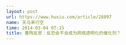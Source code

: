```yaml
---
layout: post
url: https://www.huxiu.com/article/28897
name: 天马来行空
time: 2014-03-04 07:15
title: 春殇反思：反恐会不会成为网络透明化的催化剂？
---
```

